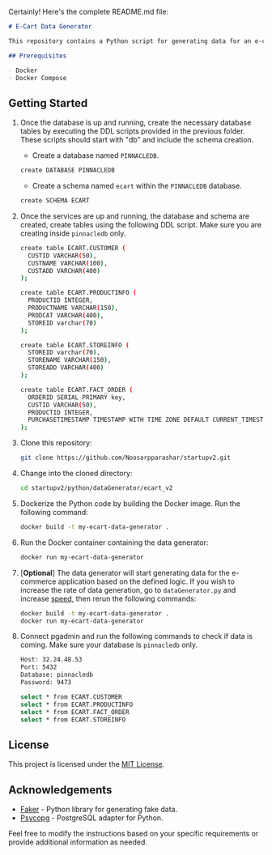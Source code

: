Certainly! Here's the complete README.md file:

```markdown
# E-Cart Data Generator

This repository contains a Python script for generating data for an e-commerce application. The data generator can be Dockerized and run using Docker Compose. The only difference between `ecart` and `ecart_v2` is that `ecart_v2` has Postgres set up on a server rather than locally.

## Prerequisites

- Docker
- Docker Compose
```

## Getting Started

1. Once the database is up and running, create the necessary database tables by executing the DDL scripts provided in the previous folder. These scripts should start with "db" and include the schema creation.

   - Create a database named `PINNACLEDB`.
   ```bash
   create DATABASE PINNACLEDB
   ```

   - Create a schema named `ecart` within the `PINNACLEDB` database.
   ```bash
   create SCHEMA ECART
   ```

2. Once the services are up and running, the database and schema are created, create tables using the following DDL script. Make sure you are creating inside `pinnacledb` only.

   ```bash
   create table ECART.CUSTOMER (
     CUSTID VARCHAR(50),
     CUSTNAME VARCHAR(100),
     CUSTADD VARCHAR(400)
   ); 

   create table ECART.PRODUCTINFO (
     PRODUCTID INTEGER,
     PRODUCTNAME VARCHAR(150),
     PRODCAT VARCHAR(400),
     STOREID varchar(70)
   );

   create table ECART.STOREINFO (
     STOREID varchar(70),
     STORENAME VARCHAR(150),
     STOREADD VARCHAR(400)
   );

   create table ECART.FACT_ORDER (
     ORDERID SERIAL PRIMARY key,
     CUSTID VARCHAR(50),
     PRODUCTID INTEGER,
     PURCHASETIMESTAMP TIMESTAMP WITH TIME ZONE DEFAULT CURRENT_TIMESTAMP
   );
   ```

3. Clone this repository:

   ```bash
   git clone https://github.com/Noosarpparashar/startupv2.git
   ```

4. Change into the cloned directory:

   ```bash
   cd startupv2/python/dataGenerator/ecart_v2
   ```

5. Dockerize the Python code by building the Docker image. Run the following command:

   ```bash
   docker build -t my-ecart-data-generator .
   ```

6. Run the Docker container containing the data generator:

   ```bash
   docker run my-ecart-data-generator
   ```

7. [**Optional**] The data generator will start generating data for the e-commerce application based on the defined logic. If you wish to increase the rate of data generation, go to `dataGenerator.py` and increase [speed](https://github.com/Noosarpparashar/startupv2/blame/master/python/dataGenerator/ecart/dataGenerator.py#:~:text=speed,150), then rerun the following commands:

   ```bash
   docker build -t my-ecart-data-generator .
   docker run my-ecart-data-generator
   ```

8. Connect pgadmin and run the following commands to check if data is coming. Make sure your database is `pinnacledb` only.

   ```bash
   Host: 32.24.48.53
   Port: 5432
   Database: pinnacledb
   Password: 9473
   ```

   ```bash
   select * from ECART.CUSTOMER
   select * from ECART.PRODUCTINFO
   select * from ECART.FACT_ORDER
   select * from ECART.STOREINFO
   ```

## License

This project is licensed under the [MIT License](LICENSE).

## Acknowledgements

- [Faker](https://faker.readthedocs.io) - Python library for generating fake data.
- [Psycopg](https://www.psycopg.org) - PostgreSQL adapter for Python.

Feel free to modify the instructions based on your specific requirements or provide additional information as needed.
```
```
